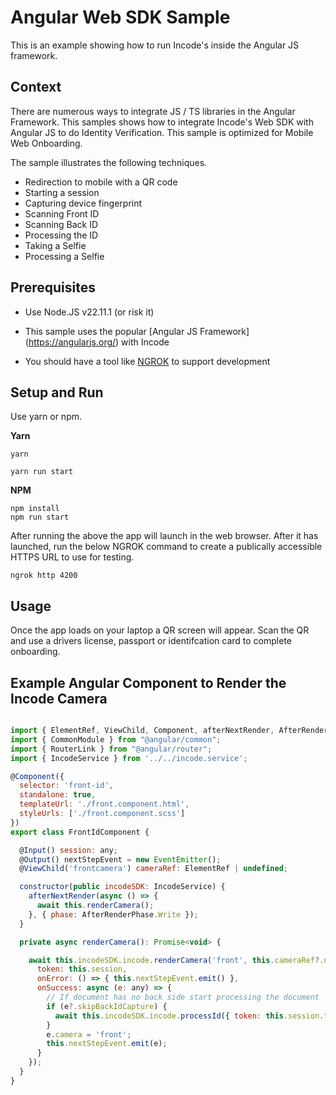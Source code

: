 # Angular Web SDK Sample

This is an example showing how to run Incode's inside the Angular JS framework. 


## Context

There are numerous ways to integrate JS / TS libraries in the Angular Framework.  This samples shows how to integrate Incode's Web SDK with Angular JS to do Identity Verification.  This sample is optimized for Mobile Web Onboarding.


The sample illustrates the following techniques. 

* Redirection to mobile with a QR code
* Starting a session
* Capturing device fingerprint
* Scanning Front ID
* Scanning Back ID
* Processing the ID
* Taking a Selfie
* Processing a Selfie


## Prerequisites

* Use Node.JS v22.11.1 (or risk it)

* This sample uses the popular [Angular JS Framework] (https://angularjs.org/)  with Incode 

* You should have a tool like [NGROK](https://ngrok.com/) to support development

## Setup and Run

Use yarn or npm. 

__Yarn__

```
yarn

yarn run start

```

__NPM__

```
npm install
npm run start
```

After running the above the app will launch in the web browser.  After it has launched, run the below NGROK command to create a publically accessible HTTPS URL to use for testing.

``` ngrok http 4200 ```


## Usage

Once the app loads on your laptop a QR screen will appear.  Scan the QR and use a drivers license, passport or identifcation card to complete onboarding.


## Example Angular Component to Render the Incode Camera 
```js

import { ElementRef, ViewChild, Component, afterNextRender, AfterRenderPhase, Input, Output, EventEmitter } from '@angular/core';
import { CommonModule } from "@angular/common";
import { RouterLink } from "@angular/router";
import { IncodeService } from '../../incode.service';

@Component({
  selector: 'front-id',
  standalone: true,
  templateUrl: './front.component.html',
  styleUrls: ['./front.component.scss']
})
export class FrontIdComponent {

  @Input() session: any;
  @Output() nextStepEvent = new EventEmitter();
  @ViewChild('frontcamera') cameraRef: ElementRef | undefined;

  constructor(public incodeSDK: IncodeService) {
    afterNextRender(async () => {
      await this.renderCamera();
    }, { phase: AfterRenderPhase.Write });
  }

  private async renderCamera(): Promise<void> {

    await this.incodeSDK.incode.renderCamera('front', this.cameraRef?.nativeElement, {
      token: this.session,
      onError: () => { this.nextStepEvent.emit() },
      onSuccess: async (e: any) => {
        // If document has no back side start processing the document
        if (e?.skipBackIdCapture) {
          await this.incodeSDK.incode.processId({ token: this.session.token })
        }
        e.camera = 'front';
        this.nextStepEvent.emit(e);
      }
    });
  }
}

```
